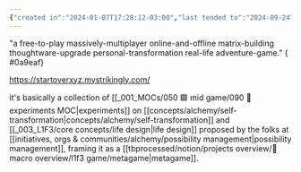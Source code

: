 ```yaml
---
{"created in":"2024-01-07T17:28:12-03:00","last tended to":"2024-09-24T16:16:18-03:00","tags":["project","player","alchemy","reallifegame","seriousgame","🌱"],"dg-publish":true,"notestage":["🌱"],"relevancescore":93,"created":"2024-01-07T17:28:12.276-03:00","updated":"2025-01-22T15:26:45.353-03:00","permalink":"/projects-and-tools/projects/player/startover-xyz/","dgPassFrontmatter":true}
---
```


"a free-to-play massively-multiplayer online-and-offline matrix-building thoughtware-upgrade personal-transformation real-life adventure-game."
{ #0a9eaf}


https://startoverxyz.mystrikingly.com/

it's basically a collection of [[_001_MOCs/050 🟩 mid game/090 🧪 experiments MOC\|experiments]] on [[concepts/alchemy/self-transformation\|concepts/alchemy/self-transformation]] and [[_003_L1F3/core concepts/life design\|life design]] proposed by the folks at [[initiatives, orgs & communities/alchemy/possibility management\|possibility management]], framing it as a [[tbprocessed/notion/projects overview/🧿 macro overview/l1f3 game/metagame\|metagame]].